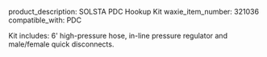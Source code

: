product_description: SOLSTA PDC Hookup Kit
waxie_item_number: 321036
compatible_with: PDC

Kit includes: 6' high-pressure hose, in-line pressure regulator and male/female quick disconnects.
